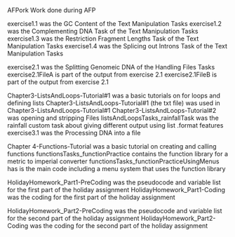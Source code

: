 AFPork
Work done during AFP

exercise1.1 was the GC Content of the Text Manipulation Tasks
exercise1.2 was the Complementing DNA Task of the Text Manipulation Tasks
exercise1.3 was the Restriction Fragment Lengths Task of the Text Manipulation Tasks
exercise1.4 was the Splicing out Introns Task of the Text Manipulation Tasks

exercise2.1 was the Splitting Genomeic DNA of the Handling Files Tasks
exercise2.1FileA is part of the output from exercise 2.1
exercise2.1FileB is part of the output from exercise 2.1

Chapter3-ListsAndLoops-Tutorial#1 was a basic tutorials on for loops and defining lists
Chapter3-ListsAndLoops-Tutorial#1 (the txt file) was used in Chapter3-ListsAndLoops-Tutorial#1
Chapter3-ListsAndLoops-Tutorial#2 was opening and stripping Files
listsAndLoopsTasks_rainfallTask was the rainfall custom task about giving different output using list .format features
exercise3.1 was the Processing DNA into a file

Chapter 4-Functions-Tutorial was a basic tutorial on creating and calling functions
functionsTasks_functionPractice contains the function library for a metric to imperial converter
functionsTasks_functionPracticeUsingMenus has is the main code including a menu system that uses the function library

HolidayHomework_Part1-PreCoding was the pseudocode and variable list for the first part of the holiday assignment
HolidayHomework_Part1-Coding was the coding for the first part of the holiday assignment

HolidayHomework_Part2-PreCoding was the pseudocode and variable list for the second part of the holiday assignment
HolidayHomework_Part2-Coding was the coding for the second part of the holiday assignment
